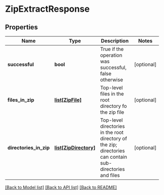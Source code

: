 # ZipExtractResponse

## Properties
Name | Type | Description | Notes
------------ | ------------- | ------------- | -------------
**successful** | **bool** | True if the operation was successful, false otherwise | [optional] 
**files_in_zip** | [**list[ZipFile]**](ZipFile.md) | Top-level files in the root directory fo the zip file | [optional] 
**directories_in_zip** | [**list[ZipDirectory]**](ZipDirectory.md) | Top-level directories in the root directory of the zip; directories can contain sub-directories and files | [optional] 

[[Back to Model list]](../README.md#documentation-for-models) [[Back to API list]](../README.md#documentation-for-api-endpoints) [[Back to README]](../README.md)


